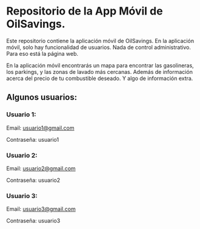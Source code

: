 # Repositorio de la App Móvil de OilSavings.

Este repositorio contiene la aplicación móvil de OilSavings. En la aplicación móvil, solo hay funcionalidad de usuarios. Nada de control administrativo. Para eso está la página web.

En la aplicación móvil encontrarás un mapa para encontrar las gasolineras, los parkings, y las zonas de lavado más cercanas.
Además de información acerca del precio de tu combustible deseado. Y algo de información extra.

## Algunos usuarios:
### Usuario 1:

Email: usuario1@gmail.com

Contraseña: usuario1

### Usuario 2:

Email: usuario2@gmail.com

Contraseña: usuario2

### Usuario 3:

Email: usuario3@gmail.com

Contraseña: usuario3
